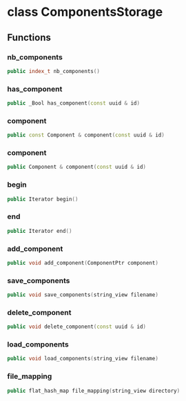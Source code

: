 # class ComponentsStorage


## Functions

### nb_components

```cpp
public index_t nb_components()
```


### has_component

```cpp
public _Bool has_component(const uuid & id)
```


### component

```cpp
public const Component & component(const uuid & id)
```


### component

```cpp
public Component & component(const uuid & id)
```


### begin

```cpp
public Iterator begin()
```


### end

```cpp
public Iterator end()
```


### add_component

```cpp
public void add_component(ComponentPtr component)
```


### save_components

```cpp
public void save_components(string_view filename)
```


### delete_component

```cpp
public void delete_component(const uuid & id)
```


### load_components

```cpp
public void load_components(string_view filename)
```


### file_mapping

```cpp
public flat_hash_map file_mapping(string_view directory)
```




